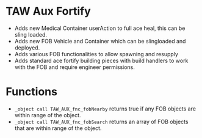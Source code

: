 # TAW Aux Fortify
- Adds new Medical Container userAction to full ace heal, this can be sling loaded.
- Adds new FOB Vehicle and Container which can be slingloaded and deployed.
- Adds various FOB functionalities to allow spawning and resupply
- Adds standard ace fortify building pieces with build handlers to work with the FOB and require engineer permissions.

# Functions
- `_object call TAW_AUX_fnc_fobNearby` returns true if any FOB objects are within range of the object.
- `_object call TAW_AUX_fnc_fobSearch` returns an array of FOB objects that are within range of the object. 


